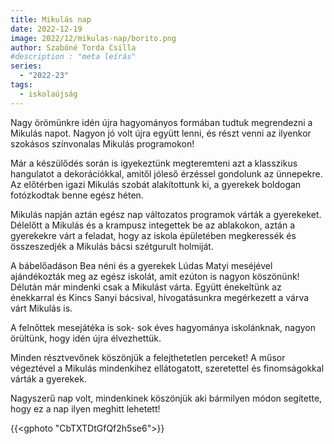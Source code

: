 ```yaml
---
title: Mikulás nap
date: 2022-12-19
image: 2022/12/mikulas-nap/borito.png
author: Szabóné Torda Csilla
#description : "meta leírás"
series:
  - "2022-23"
tags:
  - iskolaújság
---
```

Nagy örömünkre idén újra hagyományos formában tudtuk megrendezni a Mikulás napot. Nagyon jó volt újra együtt lenni, és részt venni az ilyenkor szokásos színvonalas Mikulás programokon!

Már a készülődés során is igyekeztünk megteremteni azt a klasszikus hangulatot a dekorációkkal, amitől jóleső érzéssel gondolunk az ünnepekre. Az előtérben igazi Mikulás szobát alakítottunk ki,  a gyerekek boldogan fotózkodtak benne egész héten. 


Mikulás napján aztán egész nap változatos programok várták a gyerekeket. Délelőtt a Mikulás és a krampusz integettek be az ablakokon, aztán a gyerekekre várt a feladat, hogy az iskola épületében megkeressék és összeszedjék a Mikulás bácsi szétgurult holmiját.

A bábelőadáson Bea néni és a gyerekek Lúdas Matyi meséjével ajándékozták meg az egész iskolát, amit ezúton is nagyon köszönünk! Délután már mindenki csak a Mikulást várta. Együtt énekeltünk az énekkarral és Kincs Sanyi bácsival, hívogatásunkra megérkezett a várva várt Mikulás is.

A felnőttek mesejátéka is sok- sok éves hagyománya iskolánknak, nagyon örültünk, hogy idén újra élvezhettük.

Minden résztvevőnek köszönjük a felejthetetlen perceket! A műsor végeztével a Mikulás mindenkihez ellátogatott, szeretettel és finomságokkal várták a gyerekek. 

Nagyszerű nap volt, mindenkinek köszönjük aki bármilyen módon segítette, hogy ez a nap ilyen meghitt lehetett!

{{<gphoto "CbTXTDtGfQf2h5se6">}}